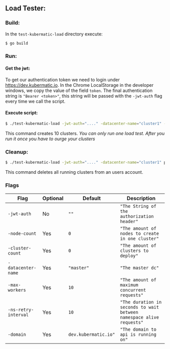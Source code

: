 ## Load Tester:

### Build:
In the `test-kubermatic-load` directory execute:
```bash
$ go build
```

### Run:
#### Get the jwt:
To get our authentication token we need to login under https://dev.kubermatic.io.
In the Chrome LocalStorage in the developer windows, we copy the value of the field `token`.
The final authentication string is `"Bearer <token>"`, this string will be passed with the `-jwt-auth` flag every time we call the script.
#### Execute script:
```bash
$ ./test-kubermatic-load -jwt-auth="...." -datacenter-name="cluster1" -cluster-count=10 up
```
This command creates 10 clusters.
*You can only run one load test. After you run it once you have to ourge your clusters*

### Cleanup:
```bash
$ ./test-kubermatic-load -jwt-auth="...." -datacenter-name="cluster1" purge
```
This command deletes all running clusters from an users account.

### Flags
Flag|Optional|Default|Description
---|---|---|---
`-jwt-auth`          | No  | `""`                 | `"The String of the authorization header"`
`-node-count`        | Yes | `0`                  | `"The amount of nodes to create in one cluster"`
`-cluster-count`     | Yes | `0`                  | `"The amount of clusters to deploy"`
`-datacenter-name`   | Yes | `"master"`           | `"The master dc"`
`-max-workers`       | Yes | `10`                 | `"The amount of maximum concurrent requests"`
`-ns-retry-interval` | Yes | `10`                 | `"The duration in seconds to wait between namespace alive requests"`
`-domain`            | Yes | `dev.kubermatic.io"` | `"The domain to api is running on"`
